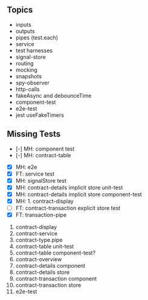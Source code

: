 ## Topics

- inputs
- outputs
- pipes (test.each)
- service
- test harnesses
- signal-store
- routing
- mocking
- snapshots
- spy-observer
- http-calls
- fakeAsync and debounceTime
- component-test
- e2e-test
- jest useFakeTimers

## Missing Tests

- [-] MH: component test
- [-] MH: contract-table
- [x] MH: e2e
- [x] FT: service test
- [x] MH: signalStore test
- [x] MH: contract-details implicit store unit-test
- [x] MH: contract-details implicit store component-test
- [x] MH: 1. contract-display
- [ ] FT: contract-transaction explicit store test
- [x] FT: transaction-pipe

1. contract-display
1. contract-service
1. contract-type.pipe
1. contract-table unit-test
1. contract-table component-test?
1. contract-overview
1. contract-details component
1. contract-details store
1. contract-transaction component
1. contract-transaction store
1. e2e-test